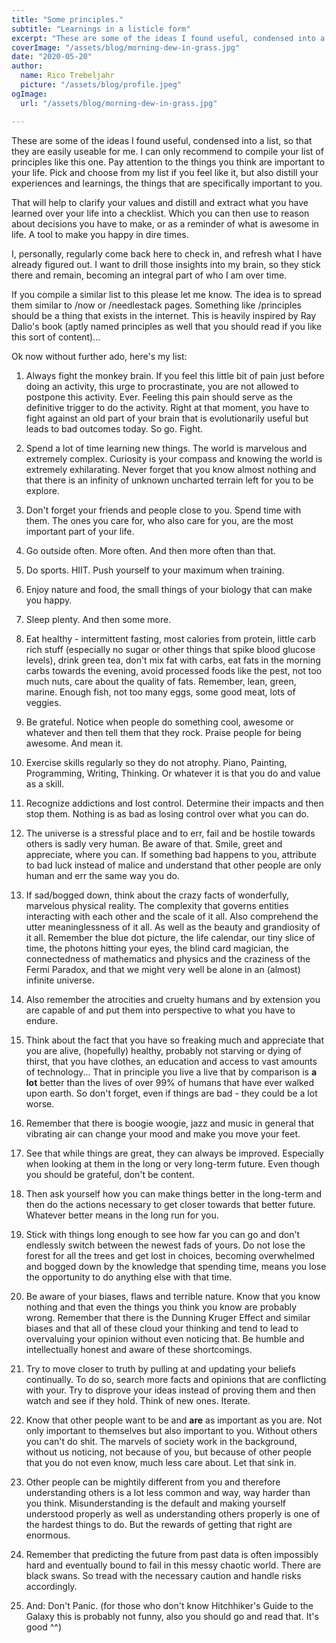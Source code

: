 ```yaml
---
title: "Some principles."
subtitle: "Learnings in a listicle form"
excerpt: "These are some of the ideas I found useful, condensed into a list, so that they are easily useable for me. I can only recommend to compile your list of principles like this one."
coverImage: "/assets/blog/morning-dew-in-grass.jpg"
date: "2020-05-20"
author:
  name: Rico Trebeljahr
  picture: "/assets/blog/profile.jpeg"
ogImage:
  url: "/assets/blog/morning-dew-in-grass.jpg"

---
```


These are some of the ideas I found useful, condensed into a list, so that they are easily useable for me. I can only recommend to compile your list of principles like this one. Pay attention to the things you think are important to your life. Pick and choose from my list if you feel like it, but also distill your experiences and learnings, the things that are specifically important to you. 

That will  help to clarify your values and distill and extract what you have learned over your life into a checklist. Which you can then use to reason about decisions you have to make, or as a reminder of what is awesome in life. A tool to make you happy in dire times.  

I, personally, regularly come back here to check in, and refresh what I have already figured out. I want to drill those insights into my brain, so they stick there and remain, becoming an integral part of who I am over time.

If you compile a similar list to this please let me know. The idea is to spread them similar to /now or /needlestack pages. Something like /principles should be a thing that exists in the internet. This is heavily inspired by Ray Dalio's book (aptly named principles as well that you should read if you like this sort of content)...

Ok now without further ado, here's my list: 

1. Always fight the monkey brain. If you feel this little bit of pain just before doing an activity, this urge to procrastinate, you are not allowed to postpone this activity. Ever. Feeling this pain should serve as the definitive trigger to do the activity. Right at that moment, you have to fight against an old part of your brain that is evolutionarily useful but leads to bad outcomes today. So go. Fight. 


2. Spend a lot of time learning new things. The world is marvelous and extremely complex. Curiosity is your compass and knowing the world is extremely exhilarating. Never forget that you know almost nothing and that there is an infinity of unknown uncharted terrain left for you to be explore. 


3. Don't forget your friends and people close to you. Spend time with them. The ones you care for, who also care for you, are the most important part of your life. 


4. Go outside often. More often. And then more often than that. 


5. Do sports. HIIT. Push yourself to your maximum when training. 


6. Enjoy nature and food, the small things of your biology that can make you happy. 


7. Sleep plenty. And then some more. 


8. Eat healthy - intermittent fasting, most calories from protein, little carb rich stuff (especially no sugar or other things that spike blood glucose levels), drink green tea, don't mix fat with carbs, eat fats in the morning carbs towards the evening, avoid processed foods like the pest, not too much nuts, care about the quality of fats. Remember, lean, green, marine. Enough fish, not too many eggs, some good meat, lots of veggies. 


9. Be grateful. Notice when people do something cool, awesome or whatever and then tell them that they rock. Praise people for being awesome. And  mean it. 


10. Exercise skills regularly so they do not atrophy. Piano, Painting, Programming, Writing, Thinking. Or whatever it is that you do and value as a skill. 


11. Recognize addictions and lost control. Determine their impacts and then stop them. Nothing is as bad as losing control over what you can do. 


12. The universe is a stressful place and to err, fail and be hostile towards others is sadly very human. Be aware of that. Smile, greet and appreciate, where you can. If something bad happens to you, attribute to bad luck instead of malice and understand that other people are only human and err the same way you do. 


13. If sad/bogged down, think about the crazy facts of wonderfully, marvelous physical reality. The complexity that governs entities interacting with each other and the scale of it all. Also comprehend the utter meaninglessness of it all. As well as the beauty and grandiosity of it all. Remember the blue dot picture, the life calendar, our tiny slice of time, the photons hitting your eyes, the blind card magician, the connectedness of mathematics and physics and the craziness of the Fermi Paradox, and that we might very well be alone in an (almost) infinite universe. 


14. Also remember the atrocities and cruelty humans and by extension you are capable of and put them into perspective to what you have to endure. 


15. Think about the fact that you have so freaking much and appreciate that you are alive, (hopefully) healthy, probably not starving or dying of thirst, that you have clothes, an education and access to vast amounts of technology... That in principle you live a live that by comparison is **a lot** better than the lives of over 99% of humans that have ever walked upon earth. So don't forget, even if things are bad - they could be a lot worse.


16. Remember that there is boogie woogie, jazz and music in general that vibrating air can change your mood and make you move your feet.


17. See that while things are great, they can always be improved. Especially when looking at them in the long or very long-term future. Even though you should be grateful, don't be content. 


18. Then ask yourself how you can make things better in the long-term and then do the actions necessary to get closer towards that better future. Whatever better means in the long run for you. 


19. Stick with things long enough to see how far you can go and don't endlessly switch between the newest fads of yours. Do not lose the forest for all the trees and get lost in choices, becoming overwhelmed and bogged down by the knowledge that spending time, means you lose the opportunity to do anything else with that time. 


20. Be aware of your biases, flaws and terrible nature. Know that you know  nothing and that even the things you think you know are probably wrong. Remember that there is the Dunning Kruger Effect and similar biases and that all of these cloud your thinking and tend to lead to overvaluing your opinion without even noticing that. Be humble and intellectually honest and aware of these shortcomings.


21. Try to move closer to truth by pulling at and updating your beliefs continually. To do so, search more facts and opinions that are conflicting with your. Try to disprove your ideas instead of proving them and then watch and see if they hold. Think of new ones. Iterate.


22. Know that other people want to be and **are** as important as you are. Not only important to themselves but also important to you. Without others you can't do shit. The marvels of society work in the background, without us noticing, not because of you, but because of other people that you do not even know, much less care about. Let that  sink in. 


23. Other people can be mightily different from you and therefore understanding others is a lot less common and way, way harder than you think. Misunderstanding is the default and making yourself understood properly as well as understanding others properly is one of the hardest things to do. But the rewards of getting that right are enormous. 


24. Remember that predicting the future from past data is often impossibly hard and eventually bound to fail in this messy chaotic world. There are black swans. So tread with the necessary caution and handle risks accordingly. 


25. And: Don't Panic. (for those who don't know Hitchhiker's Guide to the Galaxy this is probably not funny, also you should go and read that. It's good ^^)

